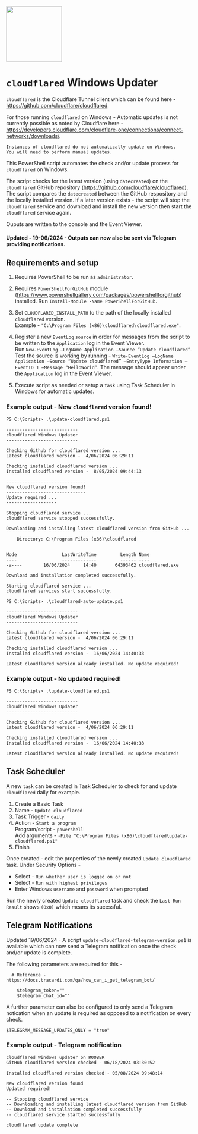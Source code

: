 <img src="https://www.cloudflare.com/img/logo-cloudflare.svg" width="150">  

# `cloudflared` Windows Updater

`cloudflared` is the Cloudflare Tunnel client which can be found here - https://github.com/cloudflare/cloudflared.

For those running `cloudflared` on Windows - Automatic updates is not currently possible as noted by Cloudflare here - https://developers.cloudflare.com/cloudflare-one/connections/connect-networks/downloads/.

```
Instances of cloudflared do not automatically update on Windows. 
You will need to perform manual updates.
```

This PowerShell script automates the check and/or update process for `cloudflared` on Windows. 

The script checks for the latest version (using `datecreated`) on the `cloudflared` GitHub repository (https://github.com/cloudflare/cloudflared). The script compares the `datecreated` between the GitHub respository and the locally installed version. If a later version exists - the script will stop the `cloudflared` service and download and install the new version then start the `cloudflared` service again.

Ouputs are written to the console and the Event Viewer.

#### Updated - 19-06/2024 - Outputs can now also be sent via Telegram providing notifications.

## Requirements and setup
1. Requires PowerShell to be run as `administrator`.

2. Requires `PowerShellForGitHub` module (https://www.powershellgallery.com/packages/powershellforgithub) installed. Run `Install-Module -Name PowerShellForGitHub`.

3. Set `CLOUDFLARED_INSTALL_PATH` to the path of the locally installed `cloudflared` version.  
Example - `"C:\Program Files (x86)\cloudflared\cloudflared.exe"`.

4. Register a new `EventLog` `source` in order for messages from the script to be written to the `Application` log in the Event Viewer.  
Run `New-EventLog –LogName Application –Source “Update cloudflared”`.    
Test the source is working by running - `Write-EventLog –LogName Application –Source “Update cloudflared” –EntryType Information –EventID 1 –Message “HelloWorld”`. The message should appear under the `Application` log in the Event Viewer.

5. Execute script as needed or setup a `task` using Task Scheduler in Windows for automatic updates.

### Example output - New `cloudflared` version found!

```
PS C:\Scripts> .\update-cloudflared.ps1

---------------------------
cloudflared Windows Updater
---------------------------

Checking Github for cloudflared version ...
Latest cloudflared version -  4/06/2024 06:29:11

Checking installed cloudflared version ...
Installed cloudflared version -  8/05/2024 09:44:13

------------------------------
New cloudflared version found!
------------------------------
Update required ...
-------------------

Stopping cloudflared service ...
cloudflared service stopped successfully.

Downloading and installing latest cloudflared version from GitHub ...

    Directory: C:\Program Files (x86)\cloudflared


Mode                 LastWriteTime         Length Name
----                 -------------         ------ ----
-a----        16/06/2024     14:40       64393462 cloudflared.exe

Download and installation completed successfully.

Starting cloudflared service ...
cloudflared services start successfully.

PS C:\Scripts> .\cloudflared-auto-update.ps1

---------------------------
cloudflared Windows Updater
---------------------------

Checking Github for cloudflared version ...
Latest cloudflared version -  4/06/2024 06:29:11

Checking installed cloudflared version ...
Installed cloudflared version -  16/06/2024 14:40:33

Latest cloudflared version already installed. No update required!
```

### Example output - No updated required! 

```
PS C:\Scripts> .\update-cloudflared.ps1

---------------------------
cloudflared Windows Updater
---------------------------

Checking Github for cloudflared version ...
Latest cloudflared version -  4/06/2024 06:29:11

Checking installed cloudflared version ...
Installed cloudflared version -  16/06/2024 14:40:33

Latest cloudflared version already installed. No update required!
```

## Task Scheduler

A new `task` can be created in Task Scheduler to check for and update `cloudflared` daily for example.

1. Create a Basic Task
2. Name - `Update cloudflared`
3. Task Trigger - `daily`
4. Action - `Start a program`  
Program/script - `powershell`  
Add arguments - `-File "C:\Program Files (x86)\cloudflared\update-cloudflared.ps1"`
5. Finish

Once created - edit the properties of the newly created `Update cloudflared` task. Under Security Options - 
- Select - `Run whether user is logged on or not`
- Select - `Run with highest privileges`
- Enter Windows `username` and `password` when prompted

Run the newly created `Update cloudflared` task and check the `Last Run Result` shows `(0x0)` which means its sucessful.

## Telegram Notifications
Updated 19/06/2024 - A script `update-cloudflared-telegram-version.ps1` is available which can now send a Telegram notification once the check and/or update is complete.

The following parameters are required for this  - 

```
  # Reference - https://docs.tracardi.com/qa/how_can_i_get_telegram_bot/

	$telegram_token=""
	$telegram_chat_id=""
```

A further parameter can also be configured to only send a Telegram notication when an update is required as opposed to a notification on every check.

```
$TELEGRAM_MESSAGE_UPDATES_ONLY = "true"
```

### Example output - Telegram notification 

```
cloudflared Windows updater on ROOBER
GitHub cloudflared version checked - 06/18/2024 03:30:52

Installed cloudflared version checked - 05/08/2024 09:48:14

New cloudflared version found
Updated required!

-- Stopping cloudflared service
-- Downloading and installing latest cloudflared version from GitHub
-- Download and installation completed successfully
-- cloudflared service started successfully

cloudflared update complete
```